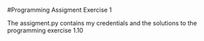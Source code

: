 #Programming Assigment Exercise 1

The assigment.py contains my credentials and the solutions to the programming exercise 1.10



